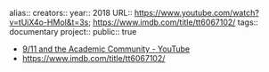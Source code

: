 alias::
creators::
year:: 2018
URL:: https://www.youtube.com/watch?v=tUiX4o-HMoI&t=3s; https://www.imdb.com/title/tt6067102/
tags:: documentary
project::
public:: true
- [9/11 and the Academic Community - YouTube](https://www.youtube.com/watch?v=tUiX4o-HMoI&t=3s)
- https://www.imdb.com/title/tt6067102/